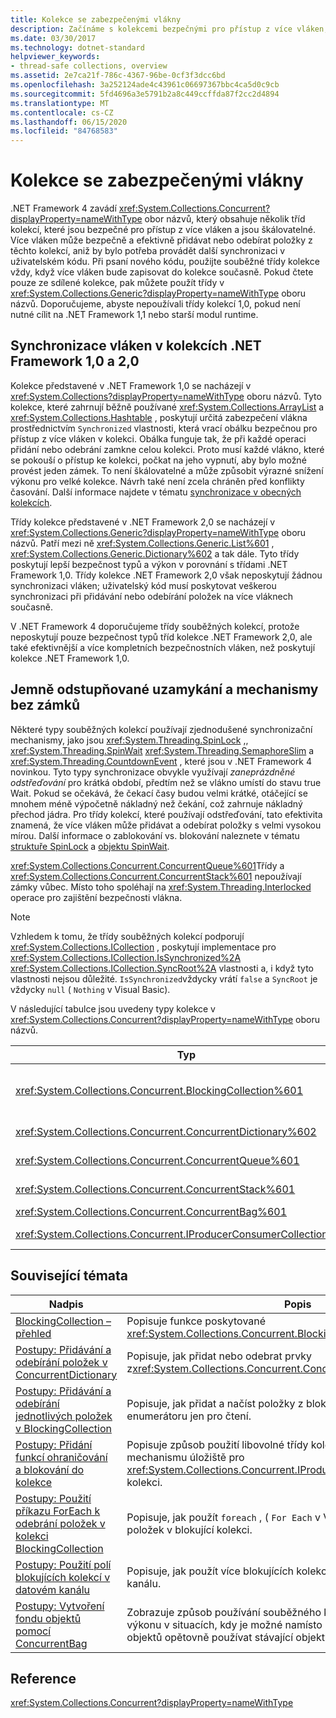 ```yaml
---
title: Kolekce se zabezpečenými vlákny
description: Začínáme s kolekcemi bezpečnými pro přístup z více vláken, které používají obor názvů System. Collections. v rozhraní .NET, což zahrnuje třídy kolekce zabezpečené a škálovatelné pro přístup z více vláken
ms.date: 03/30/2017
ms.technology: dotnet-standard
helpviewer_keywords:
- thread-safe collections, overview
ms.assetid: 2e7ca21f-786c-4367-96be-0cf3f3dcc6bd
ms.openlocfilehash: 3a252124ade4c43961c06697367bbc4ca5d0c9cb
ms.sourcegitcommit: 5fd4696a3e5791b2a8c449ccffda87f2cc2d4894
ms.translationtype: MT
ms.contentlocale: cs-CZ
ms.lasthandoff: 06/15/2020
ms.locfileid: "84768583"
---
```

# <a name="thread-safe-collections"></a>Kolekce se zabezpečenými vlákny
.NET Framework 4 zavádí <xref:System.Collections.Concurrent?displayProperty=nameWithType> obor názvů, který obsahuje několik tříd kolekcí, které jsou bezpečné pro přístup z více vláken a jsou škálovatelné. Více vláken může bezpečně a efektivně přidávat nebo odebírat položky z těchto kolekcí, aniž by bylo potřeba provádět další synchronizaci v uživatelském kódu. Při psaní nového kódu, použijte souběžné třídy kolekce vždy, když více vláken bude zapisovat do kolekce současně. Pokud čtete pouze ze sdílené kolekce, pak můžete použít třídy v <xref:System.Collections.Generic?displayProperty=nameWithType> oboru názvů. Doporučujeme, abyste nepoužívali třídy kolekcí 1,0, pokud není nutné cílit na .NET Framework 1,1 nebo starší modul runtime.  
  
## <a name="thread-synchronization-in-the-net-framework-10-and-20-collections"></a>Synchronizace vláken v kolekcích .NET Framework 1,0 a 2,0  
 Kolekce představené v .NET Framework 1,0 se nacházejí v <xref:System.Collections?displayProperty=nameWithType> oboru názvů. Tyto kolekce, které zahrnují běžně používané <xref:System.Collections.ArrayList> a <xref:System.Collections.Hashtable> , poskytují určitá zabezpečení vlákna prostřednictvím `Synchronized` vlastnosti, která vrací obálku bezpečnou pro přístup z více vláken v kolekci. Obálka funguje tak, že při každé operaci přidání nebo odebrání zamkne celou kolekci. Proto musí každé vlákno, které se pokouší o přístup ke kolekci, počkat na jeho vypnutí, aby bylo možné provést jeden zámek. To není škálovatelné a může způsobit výrazné snížení výkonu pro velké kolekce. Návrh také není zcela chráněn před konflikty časování. Další informace najdete v tématu [synchronizace v obecných kolekcích](https://docs.microsoft.com/archive/blogs/bclteam/synchronization-in-generic-collections-brian-grunkemeyer).  
  
 Třídy kolekce představené v .NET Framework 2,0 se nacházejí v <xref:System.Collections.Generic?displayProperty=nameWithType> oboru názvů. Patří mezi ně <xref:System.Collections.Generic.List%601> , <xref:System.Collections.Generic.Dictionary%602> a tak dále. Tyto třídy poskytují lepší bezpečnost typů a výkon v porovnání s třídami .NET Framework 1,0. Třídy kolekce .NET Framework 2,0 však neposkytují žádnou synchronizaci vláken; uživatelský kód musí poskytovat veškerou synchronizaci při přidávání nebo odebírání položek na více vláknech současně.  
  
 V .NET Framework 4 doporučujeme třídy souběžných kolekcí, protože neposkytují pouze bezpečnost typů tříd kolekce .NET Framework 2,0, ale také efektivnější a více kompletních bezpečnostních vláken, než poskytují kolekce .NET Framework 1,0.  
  
## <a name="fine-grained-locking-and-lock-free-mechanisms"></a>Jemně odstupňované uzamykání a mechanismy bez zámků  
 Některé typy souběžných kolekcí používají zjednodušené synchronizační mechanismy, jako jsou <xref:System.Threading.SpinLock> ,, <xref:System.Threading.SpinWait> <xref:System.Threading.SemaphoreSlim> a <xref:System.Threading.CountdownEvent> , které jsou v .NET Framework 4 novinkou. Tyto typy synchronizace obvykle využívají *zaneprázdněné odstřeďování* pro krátká období, předtím než se vlákno umístí do stavu true Wait. Pokud se očekává, že čekací časy budou velmi krátké, otáčející se mnohem méně výpočetně nákladný než čekání, což zahrnuje nákladný přechod jádra. Pro třídy kolekcí, které používají odstřeďování, tato efektivita znamená, že více vláken může přidávat a odebírat položky s velmi vysokou mírou. Další informace o zablokování vs. blokování naleznete v tématu [struktuře SpinLock](../../threading/spinlock.md) a [objektu SpinWait](../../threading/spinwait.md).  
  
 <xref:System.Collections.Concurrent.ConcurrentQueue%601>Třídy a <xref:System.Collections.Concurrent.ConcurrentStack%601> nepoužívají zámky vůbec. Místo toho spoléhají na <xref:System.Threading.Interlocked> operace pro zajištění bezpečnosti vlákna.  
  
> [!NOTE]
> Vzhledem k tomu, že třídy souběžných kolekcí podporují <xref:System.Collections.ICollection> , poskytují implementace pro <xref:System.Collections.ICollection.IsSynchronized%2A> <xref:System.Collections.ICollection.SyncRoot%2A> vlastnosti a, i když tyto vlastnosti nejsou důležité. `IsSynchronized`vždycky vrátí `false` a `SyncRoot` je vždycky `null` ( `Nothing` v Visual Basic).  
  
 V následující tabulce jsou uvedeny typy kolekce v <xref:System.Collections.Concurrent?displayProperty=nameWithType> oboru názvů.  
  
|Typ|Description|  
|----------|-----------------|  
|<xref:System.Collections.Concurrent.BlockingCollection%601>|Poskytuje ohraničování a blokování funkcionality pro jakýkoli typ, který implementuje <xref:System.Collections.Concurrent.IProducerConsumerCollection%601> . Další informace naleznete v tématu [BlockingCollection – přehled](blockingcollection-overview.md).|  
|<xref:System.Collections.Concurrent.ConcurrentDictionary%602>|Implementace slovníku párů klíč-hodnota, který je bezpečný pro přístup z více vláken.|  
|<xref:System.Collections.Concurrent.ConcurrentQueue%601>|Implementace fronty FIFO (First-in, First-in), která je bezpečná pro přístup z více vláken.|  
|<xref:System.Collections.Concurrent.ConcurrentStack%601>|Implementace zásobníku LIFO (poslední v, první ven), bezpečná pro přístup z více vláken.|  
|<xref:System.Collections.Concurrent.ConcurrentBag%601>|Implementace neuspořádané kolekce prvků v bezpečném vlákně|  
|<xref:System.Collections.Concurrent.IProducerConsumerCollection%601>|Rozhraní, které musí typ implementovat pro použití v `BlockingCollection` .|  
  
## <a name="related-topics"></a>Související témata  
  
|Nadpis|Popis|  
|-----------|-----------------|  
|[BlockingCollection – přehled](blockingcollection-overview.md)|Popisuje funkce poskytované <xref:System.Collections.Concurrent.BlockingCollection%601> typem.|  
|[Postupy: Přidávání a odebírání položek v ConcurrentDictionary](how-to-add-and-remove-items.md)|Popisuje, jak přidat nebo odebrat prvky z<xref:System.Collections.Concurrent.ConcurrentDictionary%602>|  
|[Postupy: Přidávání a odebírání jednotlivých položek v BlockingCollection](how-to-add-and-take-items.md)|Popisuje, jak přidat a načíst položky z blokující kolekce bez použití enumerátoru jen pro čtení.|  
|[Postupy: Přidání funkcí ohraničování a blokování do kolekce](how-to-add-bounding-and-blocking.md)|Popisuje způsob použití libovolné třídy kolekce jako základního mechanismu úložiště pro <xref:System.Collections.Concurrent.IProducerConsumerCollection%601> kolekci.|  
|[Postupy: Použití příkazu ForEach k odebrání položek v kolekci BlockingCollection](how-to-use-foreach-to-remove.md)|Popisuje, jak použít `foreach` , ( `For Each` v Visual Basic) k odebrání všech položek v blokující kolekci.|  
|[Postupy: Použití polí blokujících kolekcí v datovém kanálu](how-to-use-arrays-of-blockingcollections.md)|Popisuje, jak použít více blokujících kolekcí současně pro implementaci kanálu.|  
|[Postupy: Vytvoření fondu objektů pomocí ConcurrentBag](how-to-create-an-object-pool.md)|Zobrazuje způsob používání souběžného kontejneru za účelem zlepšení výkonu v situacích, kdy je možné namísto neustálého vytváření nových objektů opětovně používat stávající objekty.|  
  
## <a name="reference"></a>Reference  
 <xref:System.Collections.Concurrent?displayProperty=nameWithType>
